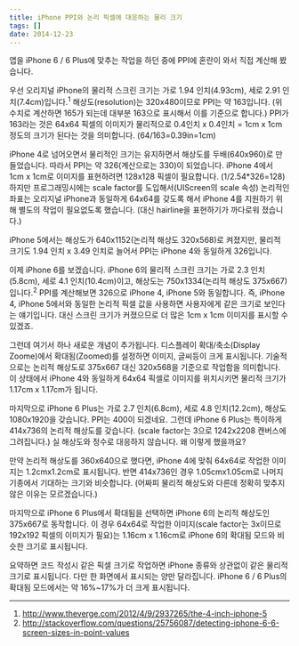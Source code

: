 ```yaml
---
title: iPhone PPI와 논리 픽셀에 대응하는 물리 크기
tags: []
date: 2014-12-23
---
```


앱을 iPhone 6 / 6 Plus에 맞추는 작업을 하던 중에 PPI에 혼란이 와서 직접 계산해 봤습니다.

우선 오리지널 iPhone의 물리적 스크린 크기는 가로 1.94 인치(4.93cm), 세로 2.91 인치(7.4cm)입니다.<sup>1</sup>
해상도(resolution)는 320x480이므로 PPI는 약 163입니다.
(위 수치로 계산하면 165가 되는데 대부분 163으로 표시해서 이를 기준으로 합니다.)
PPI가 163라는 것은 64x64 픽셀의 이미지가 물리적으로 0.4인치 x 0.4인치 = 1cm x 1cm 정도의
크기가 된다는 것을 의미합니다. (64/163=0.39in=1cm)

iPhone 4로 넘어오면서 물리적인 크기는 유지하면서 해상도를 두배(640x960)로 만들었습니다.
따라서 PPI는 약 326(계산으로는 330)이 되었습니다.
iPhone 4에서 1cm x 1cm로 이미지를 표현하려면 128x128 픽셀이 필요합니다. (1/2.54\*326=128)
하지만 프로그래밍시에는 scale factor를 도입해서(UIScreen의 scale 속성)
논리적인 좌표는 오리지널 iPhone과 동일하게 64x64를 갖도록 해서
iPhone 4를 지원하기 위해 별도의 작업이 필요없도록 했습니다.
(대신 hairline을 표현하기가 까다로워 졌습니다.)

iPhone 5에서는 해상도가 640x1152(논리적 해상도 320x568)로 켜졌지만, 물리적 크기도 1.94 인치 x 3.49 인치로 늘어서
PPI는 iPhone 4와 동일하게 326입니다.

이제 iPhone 6를 보겠습니다.
iPhone 6의 물리적 스크린 크기는 가로 2.3 인치(5.8cm), 세로 4.1 인치(10.4cm)이고,
해상도는 750x1334(논리적 해상도 375x667)입니다.<sup>2</sup>
PPI를 계산해보면 326으로 iPhone 4, iPhone 5와 동일합니다.
즉, iPhone 4, iPhone 5에서와 동일한 논리적 픽셀 값을 사용하면 사용자에게 같은 크기로 보인다는 얘기입니다.
대신 스크린 크기가 커졌으므로 더 많은 1cm x 1cm 이미지를 표시할 수 있겠죠.

그런데 여기서 하나 새로운 개념이 추가됩니다. 디스플레이 확대/축소(Display Zoome)에서 확대됨(Zoomed)를 설정하면
이미지, 글씨등이 크게 표시됩니다. 기술적으로는 논리적 해상도로 375x667 대신 320x568을 기준으로 작업함을 의미합니다.
이 상태에서 iPhone 4와 동일하게 64x64 픽셀로 이미지를 위치시키면 물리적 크기가 1.17cm x 1.17cm가 됩니다.

마지막으로 iPhone 6 Plus는 가로 2.7 인치(6.8cm), 세로 4.8 인치(12.2cm), 해상도 1080x1920을 갖습니다.
PPI는 400이 되겠네요. 그런데 iPhone 6 Plus는 특이하게 414x736의 논리적 해상도를 갖습니다.
(scale factor는 3으로 1242x2208 캔버스에 그려집니다.)
실 해상도와 정수로 대응하지 않습니다. 왜 이렇게 했을까요?

만약 논리적 해상도를 360x640으로 했다면, iPhone 4에 맞춰 64x64로 작업한 이미지는 1.2cmx1.2cm로 표시됩니다.
반면 414x736인 경우 1.05cmx1.05cm로 나머지 기종에서 기대하는 크기와 비슷합니다.
(어짜피 물리적 해상도와 다른데 정확히 맞추지 않은 이유는 모르겠습니다.)

마지막으로 iPhone 6 Plus에서 확대됨을 선택하면 iPhone 6의 논리적 해상도인 375x667로 동작합니다.
이 경우 64x64로 작업한 이미지(scale factor는 3x이므로 192x192 픽셀의 이미지가 필요)는 1.16cm x 1.16cm로
iPhone 6의 확대됨 모드와 비슷한 크기로 표시됩니다.

요약하면 코드 작성시 같은 픽셀 크기로 작업하면 iPhone 종류와 상관없이 같은 물리적 크기로 표시됩니다.
다만 한 화면에서 표시되는 양만 달라집니다.
iPhone 6 / 6 Plus의 확대됨 모드에서는 약 16%~17%가 더 크게 표시됩니다.

-------

1. http://www.theverge.com/2012/4/9/2937265/the-4-inch-iphone-5
2. http://stackoverflow.com/questions/25756087/detecting-iphone-6-6-screen-sizes-in-point-values
